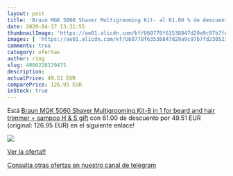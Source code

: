 ```yaml
---
layout: post
title: 'Braun MGK 5060 Shaver Multigrooming Kit- al 61.00 % de descuento'
date: 2020-04-17 13:31:55
thumbnailImage: 'https://ae01.alicdn.com/kf/U60778f63538847d29a9c97b7fd230523Q/Braun-MGK-5060-Shaver-Multigrooming-Kit-8-in-1-for-beard-and-hair-trimmer-sampoo-H.jpg_350x350._SL200_.jpg'
images: [ 'https://ae01.alicdn.com/kf/U60778f63538847d29a9c97b7fd230523Q/Braun-MGK-5060-Shaver-Multigrooming-Kit-8-in-1-for-beard-and-hair-trimmer-sampoo-H.jpg_350x350._SL200_.jpg' ]
comments: true
category: ofertas
author: ring
slug: 4000228129475
description:
actualPrice: 49.51 EUR
comparePrice: 126.95 EUR
inStock: true
---
```


Está [Braun MGK 5060 Shaver Multigrooming Kit-8 in 1 for beard and hair trimmer + sampoo H & S gift](https://www.amazon.com/dp/4000228129475/?tag=redken08-20) con 61.00 de descuento por 49.51 EUR (original: 126.95 EUR) en el siguiente enlace!

[![](https://ae01.alicdn.com/kf/U60778f63538847d29a9c97b7fd230523Q/Braun-MGK-5060-Shaver-Multigrooming-Kit-8-in-1-for-beard-and-hair-trimmer-sampoo-H.jpg_350x350._SL200_.jpg)](https://www.amazon.com/dp/4000228129475/?tag=redken08-20)

[Ver la oferta!!](https://www.amazon.com/dp/4000228129475/?tag=redken08-20)

[Consulta otras ofertas en nuestro canal de telegram](https://t.me/s/ofertas25)

